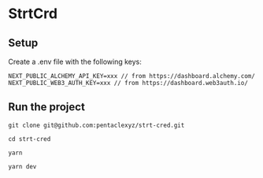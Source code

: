 # StrtCrd

## Setup
Create a .env file with the following keys:

```
NEXT_PUBLIC_ALCHEMY_API_KEY=xxx // from https://dashboard.alchemy.com/
NEXT_PUBLIC_WEB3_AUTH_KEY=xxx // from https://dashboard.web3auth.io/
```

## Run the project 

`git clone git@github.com:pentaclexyz/strt-cred.git`

`cd strt-cred`

`yarn`

`yarn dev`

